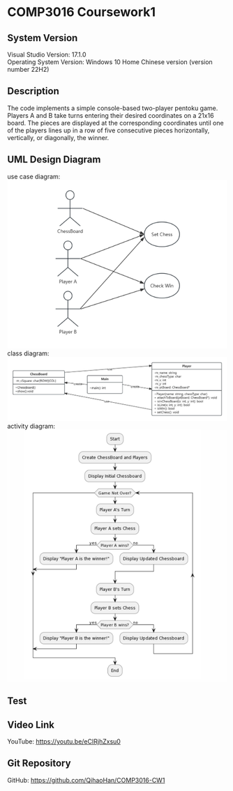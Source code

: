 # COMP3016 Coursework1

## System Version
Visual Studio Version: 17.1.0<br/>
Operating System Version: Windows 10 Home Chinese version (version number 22H2)

## Description
The code implements a simple console-based two-player pentoku game. Players A and B take turns entering their desired coordinates on a 21x16 board. The pieces are displayed at the corresponding coordinates until one of the players lines up in a row of five consecutive pieces horizontally, vertically, or diagonally, the winner.

## UML Design Diagram
use case diagram: <br/>
![Screenshot](UML/usecase_diagram.jpg)<br/>
class diagram: <br/>
![Screenshot](UML/class_diagram.jpg)<br/>
activity diagram: <br/>
![Screenshot](UML/activity_diagram.jpg)


## Test



## Video Link
YouTube: https://youtu.be/eCIRjhZxsu0

## Git Repository
GitHub: https://github.com/QihaoHan/COMP3016-CW1
